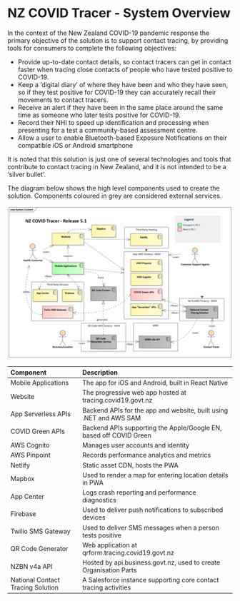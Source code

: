 # NZ COVID Tracer - System Overview

In the context of the New Zealand COVID-19 pandemic response the primary objective 
of the solution is to support contact tracing, by providing tools for consumers to
complete the following objectives:

 - Provide up-to-date contact details, so contact tracers can get in contact faster 
   when tracing close contacts of people who have tested positive to COVID-19.
 - Keep a ‘digital diary’ of where they have been and who they have seen, so if they 
   test positive for COVID-19 they can accurately recall their movements to contact 
   tracers.
 - Receive an alert if they have been in the same place around the same time as 
   someone who later tests positive for COVID-19.
 - Record their NHI to speed up identification and processing when presenting for a 
   test a community-based assessment centre. 
 - Allow a user to enable Bluetooth-based Exposure Notifications on their compatible
   iOS or Android smartphone

It is noted that this solution is just one of several technologies and tools that 
contribute to contact tracing in New Zealand, and it is not intended to be a ‘silver bullet’. 

The diagram below shows the high level components used to create the solution. Components
coloured in grey are considered external services.

![System Context](../assets/system-context.png)

| Component                         | Description                                                        |
| :-------------------------------- | :----------------------------------------------------------------- |
| Mobile Applications               | The app for iOS and Android, built in React Native                 |
| Website                           | The progressive web app hosted at tracing.covid19.govt.nz          |
| App Serverless APIs               | Backend APIs for the app and website, built using .NET and AWS SAM |
| COVID Green APIs                  | Backend APIs supporting the Apple/Google EN, based off COVID Green |
| AWS Cognito                       | Manages user accounts and identity                                 |
| AWS Pinpoint                      | Records performance analytics and metrics                          |
| Netlify                           | Static asset CDN, hosts the PWA                                    |
| Mapbox                            | Used to render a map for entering location details in PWA          |
| App Center                        | Logs crash reporting and performance diagnostics                   |
| Firebase                          | Used to deliver push notifications to subscribed devices           |
| Twilio SMS Gateway                | Used to deliver SMS messages when a person tests positive          |
| QR Code Generator                 | Web application at qrform.tracing.covid19.govt.nz                  |
| NZBN v4a API                      | Hosted by api.business.govt.nz, used to create Organisation Parts  |
| National Contact Tracing Solution | A Salesforce instance supporting core contact tracing activities   |
